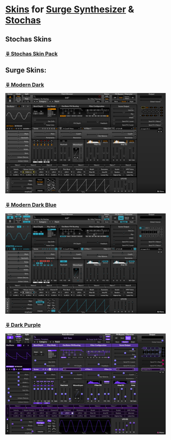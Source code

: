 # [Skins](https://surge-synthesizer.github.io/skin-library) for [Surge Synthesizer](https://surge-synthesizer.github.io/) & [Stochas](https://stochas.org/)

## Stochas Skins

### [&#10507; Stochas Skin Pack](https://github.com/mthierman/surge-skins/releases/download/skins/stochas-skins.zip)

## Surge Skins:

### [&#10507; Modern Dark](https://github.com/mthierman/surge-skins/releases/download/skins/modern-dark.zip)
![Modern Dark](https://raw.githubusercontent.com/mthierman/surge-skins/main/screenshots/modern-dark.png)

### [&#10507; Modern Dark Blue](https://github.com/mthierman/surge-skins/releases/download/skins/modern-dark-blue.zip)
![Modern Dark Blue](https://raw.githubusercontent.com/mthierman/surge-skins/main/screenshots/modern-dark-blue.png)

### [&#10507; Dark Purple](https://github.com/mthierman/surge-skins/releases/download/skins/dark-purple.zip)
![Dark Purple](https://raw.githubusercontent.com/mthierman/surge-skins/main/screenshots/dark-purple.png)
